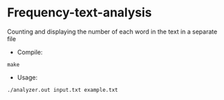 # Frequency-text-analysis
Counting and displaying the number of each word in the text in a separate file

* Compile: 
```
make
```
* Usage:
```
./analyzer.out input.txt example.txt
```
